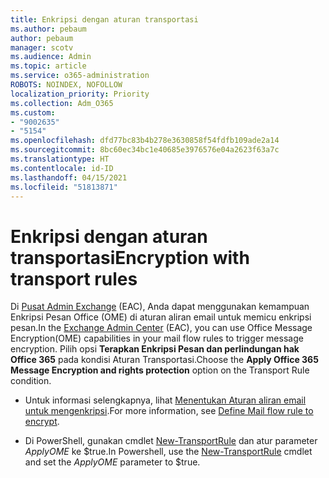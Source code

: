 ```yaml
---
title: Enkripsi dengan aturan transportasi
ms.author: pebaum
author: pebaum
manager: scotv
ms.audience: Admin
ms.topic: article
ms.service: o365-administration
ROBOTS: NOINDEX, NOFOLLOW
localization_priority: Priority
ms.collection: Adm_O365
ms.custom:
- "9002635"
- "5154"
ms.openlocfilehash: dfd77bc83b4b278e3630858f54fdfb109ade2a14
ms.sourcegitcommit: 8bc60ec34bc1e40685e3976576e04a2623f63a7c
ms.translationtype: HT
ms.contentlocale: id-ID
ms.lasthandoff: 04/15/2021
ms.locfileid: "51813871"
---
```

# <a name="encryption-with-transport-rules"></a><span data-ttu-id="08915-102">Enkripsi dengan aturan transportasi</span><span class="sxs-lookup"><span data-stu-id="08915-102">Encryption with transport rules</span></span>

<span data-ttu-id="08915-103">Di [Pusat Admin Exchange](https://go.microsoft.com/fwlink/p/?linkid=834822) (EAC), Anda dapat menggunakan kemampuan Enkripsi Pesan Office (OME) di aturan aliran email untuk memicu enkripsi pesan.</span><span class="sxs-lookup"><span data-stu-id="08915-103">In the [Exchange Admin Center](https://go.microsoft.com/fwlink/p/?linkid=834822) (EAC), you can use Office Message Encryption(OME) capabilities in your mail flow rules to trigger message encryption.</span></span> <span data-ttu-id="08915-104">Pilih opsi **Terapkan Enkripsi Pesan dan perlindungan hak Office 365** pada kondisi Aturan Transportasi.</span><span class="sxs-lookup"><span data-stu-id="08915-104">Choose the **Apply Office 365 Message Encryption and rights protection** option on the Transport Rule condition.</span></span>

- <span data-ttu-id="08915-105">Untuk informasi selengkapnya, lihat [Menentukan Aturan aliran email untuk mengenkripsi](https://docs.microsoft.com/microsoft-365/compliance/define-mail-flow-rules-to-encrypt-email).</span><span class="sxs-lookup"><span data-stu-id="08915-105">For more information, see [Define Mail flow rule to encrypt](https://docs.microsoft.com/microsoft-365/compliance/define-mail-flow-rules-to-encrypt-email).</span></span>

- <span data-ttu-id="08915-106">Di PowerShell, gunakan cmdlet [New-TransportRule](https://docs.microsoft.com/microsoft-365/compliance/define-mail-flow-rules-to-encrypt-email?view=o365-worldwide#use-exchange-online-powershell-to-create-a-mail-flow-rule-for-encrypting-email-messages-without-the-new-ome-capabilities) dan atur parameter *ApplyOME* ke $true.</span><span class="sxs-lookup"><span data-stu-id="08915-106">In Powershell, use the [New-TransportRule](https://docs.microsoft.com/microsoft-365/compliance/define-mail-flow-rules-to-encrypt-email?view=o365-worldwide#use-exchange-online-powershell-to-create-a-mail-flow-rule-for-encrypting-email-messages-without-the-new-ome-capabilities) cmdlet and set the *ApplyOME* parameter to $true.</span></span>
